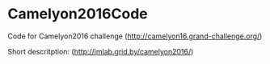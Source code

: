 # Camelyon2016Code

Code for Camelyon2016 challenge (http://camelyon16.grand-challenge.org/)

Short descritption: (http://imlab.grid.by/camelyon2016/)
